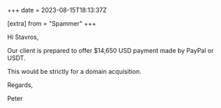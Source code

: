+++
date = 2023-08-15T18:13:37Z

[extra]
from = "Spammer"
+++

Hi Stavros,

Our client is prepared to offer $14,650 USD payment made by PayPal or USDT.

This would be strictly for a domain acquisition.

Regards,

Peter
